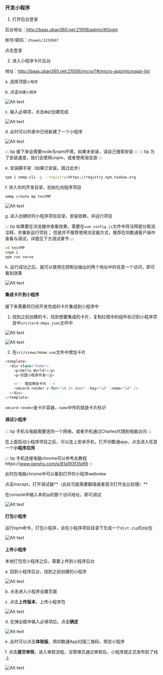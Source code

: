 ### 开发小程序

1. 打开后台登录

后台地址：http://baas.uban360.net:21006/admin/#/login

账号/密码：`zhuwei/1234567`

点击登录

2. 进入小程序卡片后台

地址：http://baas.uban360.net:21006/micro/?#/micro-app/microapp-list

a. 选择顶部`小程序`

b. 点击`创建小程序`

![Alt text](http://file.iming.work/1a059bc6d6ae671b8335.png)

c. 输入必填项，点击`确定`创建完成

![Alt text](http://file.iming.work/1c3b5268b62d1c954b5f.png)

d. 此时可以列表中已经新建了一个小程序

![Alt text](http://file.iming.work/36b3891bb0ceac993d7b.png)

::: tip 
接下来会需要node与npm环境，如果未安装，请自己搜索安装 
:::
::: tip 
为了安装速度，我们会使用cnpm，或者使用淘宝源 
:::

e. 安装脚手架（如果已安装，跳过此步）
```bash
npm i xmmp-cli -g --registry=https://registry.npm.taobao.org
```

f. 进入你的开发目录，初始化向程序项目
```bash
xmmp create mp testMP
```
![Alt text](http://file.iming.work/6f16b09107747c1dcfd7.png)

g. 进入创建好的小程序项目目录，安装依赖，并运行项目

::: tip
如果要在浏览器中查看效果，需要在`vue.config.js`文件中将注释部分取消注释，并重新运行项目；
但是并不推荐使用浏览器方式，推荐在圳数通客户端中查看与调试，详细见下方调试章节
:::

```bash
cd testMP
cnpm i
npm run serve
```

h. 运行成功之后，就可以使用在控制台输出的两个地址中的任意一个访问，即可看到效果

![Alt text](http://file.iming.work/f29a492d38e7dbf96440.png)

#### 集成卡片到小程序

接下来需要将已经开发完成的卡片集成到小程序中

1. 找到之前创建的卡，找到想要集成的卡片，复制红框中的组件标识到小程序项目中`src/card-deps.json`文件中

![Alt text](http://file.iming.work/461774c4daa12bb1baeb.png)

![Alt text](http://file.iming.work/b8776f57c3c9371a274f.png)

2. 在`src/views/Home.vue`文件中增加卡片

```js
<template>
  <div class="home">
    <p>Hello World!</p>
    <p>讯盟小程序开发</p>

    <!-- 增加两张卡片 -->
    <xmcard-render v-for="id in deps" :key="id" :name="id" />
  </div>
</template>
```

`xmcard-render`是卡片容器，`name`中传的就是卡片标识

#### 调试小程序

::: tip 
手机与电脑需要连同一个网络，或者手机通过Charles代理到电脑访问 
:::

在上面启动小程序项目之后，可以连上安卓手机，打开圳数通app，点击进入任意一个**小程序应用**

::: tip 
手机连接电脑chrome可以参考此教程https://www.jianshu.com/p/81a193f35df8 
:::

此时在电脑chrome中可以看到打开的小程序webview

点击inscept，打开调试器**（此处可能需要翻墙或者首次打开会比较慢）**

在console中输入本机ip的那个访问地址，即可调试

![Alt text](http://file.iming.work/9e8c6a78663f1f76a896.png)


#### 打包小程序

运行npm命令，打包小程序，会在小程序项目目录下生成一个`dist.zip`的zip包

![Alt text](http://file.iming.work/cc2377f774fe625c0ea1.png)


#### 上传小程序

本地打包完小程序之后，需要上传到小程序后台

a. 回到小程序后台，找到之前创建的小程序

![Alt text](http://file.iming.work/36b3891bb0ceac993d7b.png)

b. 点击进入小程序设置页面

c. 点击**上传版本**，上传小程序包

![Alt text](http://file.iming.work/a7bc33d64f663f841342.png)

d. 在弹出框中输入必填项后，点击**确定**

![Alt text](http://file.iming.work/44c088dce3457ba76432.png)

e. 此时可以点击**体验版**，用圳数通App扫描二维码，预览小程序

f. 点击**提交审核**，进入审核流程，当管理员通过审核后，小程序就正式发布到了线上

![Alt text](http://file.iming.work/294765dfa060c2aa28b7.png)

